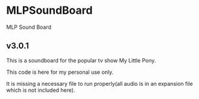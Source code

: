 MLPSoundBoard
=============

MLP Sound Board

v3.0.1
------
This is a soundboard for the popular tv show My Little Pony.

This code is here for my personal use only.

It is missing a necessary file to run properly(all audio is in an expansion file which is not included here).
